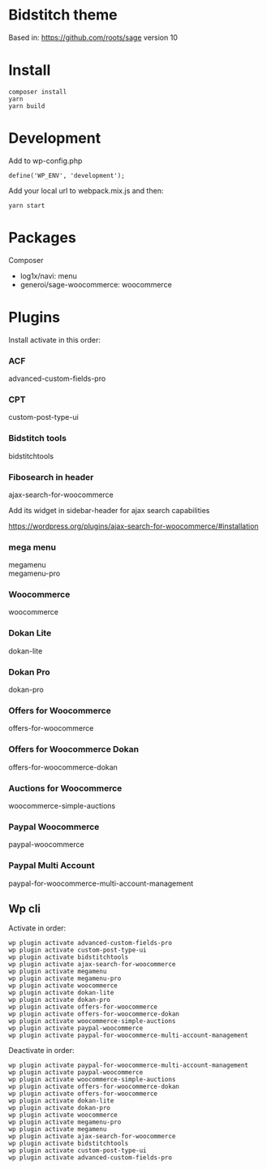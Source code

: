 # Bidstitch theme

Based in: https://github.com/roots/sage version 10

# Install

```
composer install
yarn
yarn build
```

# Development

Add to wp-config.php

`define('WP_ENV', 'development');`


Add your local url to webpack.mix.js and then:

```
yarn start
```

# Packages

Composer

- log1x/navi: menu
- generoi/sage-woocommerce: woocommerce

# Plugins

Install activate in this order:

### ACF

advanced-custom-fields-pro

### CPT

custom-post-type-ui

### Bidstitch tools

bidstitchtools

### Fibosearch in header

ajax-search-for-woocommerce

Add its widget in sidebar-header for ajax search capabilities

https://wordpress.org/plugins/ajax-search-for-woocommerce/#installation

### mega menu

megamenu  
megamenu-pro

### Woocommerce

woocommerce

### Dokan Lite

dokan-lite

### Dokan Pro

dokan-pro

### Offers for Woocommerce

offers-for-woocommerce

### Offers for Woocommerce Dokan

offers-for-woocommerce-dokan

### Auctions for Woocommerce

woocommerce-simple-auctions

### Paypal Woocommerce

paypal-woocommerce

### Paypal Multi Account

paypal-for-woocommerce-multi-account-management

## Wp cli

Activate in order:

```
wp plugin activate advanced-custom-fields-pro
wp plugin activate custom-post-type-ui
wp plugin activate bidstitchtools
wp plugin activate ajax-search-for-woocommerce
wp plugin activate megamenu
wp plugin activate megamenu-pro
wp plugin activate woocommerce
wp plugin activate dokan-lite
wp plugin activate dokan-pro
wp plugin activate offers-for-woocommerce
wp plugin activate offers-for-woocommerce-dokan
wp plugin activate woocommerce-simple-auctions
wp plugin activate paypal-woocommerce
wp plugin activate paypal-for-woocommerce-multi-account-management
```

Deactivate in order:

```
wp plugin activate paypal-for-woocommerce-multi-account-management
wp plugin activate paypal-woocommerce
wp plugin activate woocommerce-simple-auctions
wp plugin activate offers-for-woocommerce-dokan
wp plugin activate offers-for-woocommerce
wp plugin activate dokan-lite
wp plugin activate dokan-pro
wp plugin activate woocommerce
wp plugin activate megamenu-pro
wp plugin activate megamenu
wp plugin activate ajax-search-for-woocommerce
wp plugin activate bidstitchtools
wp plugin activate custom-post-type-ui
wp plugin activate advanced-custom-fields-pro
```
